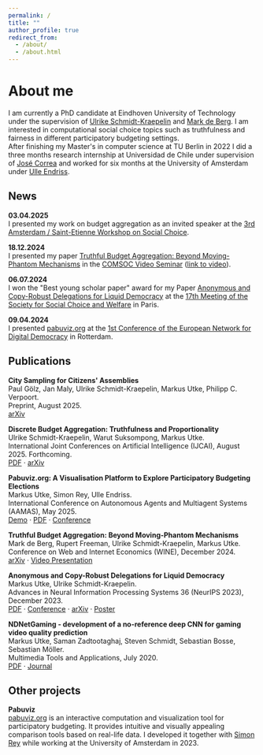 ```yaml
---
permalink: /
title: ""
author_profile: true
redirect_from: 
  - /about/
  - /about.html
---
```


About me
======
I am currently a PhD candidate at Eindhoven University of Technology under the supervision of [Ulrike Schmidt-Kraepelin](https://sites.google.com/view/schmidt-kraepelin) and [Mark de Berg](https://www.tue.nl/en/research/researchers/mark-de-berg). I am interested in computational social choice topics such as truthfulness and fairness in different participatory budgeting settings.\
After finishing my Master's in computer science at TU Berlin in 2022 I did a three months research internship at Universidad de Chile under supervision of [José Correa](https://www.dii.uchile.cl/~jcorrea/) and worked for six months at the University of Amsterdam under [Ulle Endriss](https://staff.fnwi.uva.nl/u.endriss/).


News
------
**03.04.2025** \
I presented my work on budget aggregation as an invited speaker at the [3rd Amsterdam / Saint-Etienne Workshop on Social Choice](https://sites.google.com/view/amsterdam-saint-etienne-2025/).

**18.12.2024** \
I presented my paper [Truthful Budget Aggregation: Beyond Moving-Phantom Mechanisms](https://arxiv.org/abs/2405.20303) in the [COMSOC Video Seminar](https://www.comsocseminar.org/) ([link to video](https://www.youtube.com/watch?v=SaqzyTbrdcc)).

**06.07.2024** \
I won the "Best young scholar paper" award for my Paper [Anonymous and Copy-Robust Delegations for Liquid Democracy](https://arxiv.org/abs/2307.01174) at the [17th Meeting of the Society for Social Choice and Welfare](https://website-50514.eventmaker.io/en/index) in Paris.

**09.04.2024** \
I presented [pabuviz.org](https://pabuviz.org/) at the [1st Conference of the European Network for Digital Democracy](https://www.eddy-network.eu/in-person-conference) in Rotterdam.

<!-- <details closed>
  <summary>show more</summary>
  Test
</details> -->


Publications
------
**City Sampling for Citizens' Assemblies**\
Paul Gölz, Jan Maly, Ulrike Schmidt-Kraepelin, Markus Utke, Philipp C. Verpoort.\
Preprint, August 2025.\
[arXiv](https://arxiv.org/abs/2509.07557)


**Discrete Budget Aggregation: Truthfulness and Proportionality**\
Ulrike Schmidt-Kraepelin, Warut Suksompong, Markus Utke.\
International Joint Conferences on Artificial Intelligence (IJCAI), August 2025. Forthcoming.\
[PDF](files/discrete_budget_aggregation.pdf) · [arXiv](https://www.arxiv.org/abs/2505.05708)

**Pabuviz.org: A Visualisation Platform to Explore Participatory Budgeting Elections**\
Markus Utke, Simon Rey, Ulle Endriss.\
International Conference on Autonomous Agents and Multiagent Systems (AAMAS), May 2025.\
[Demo](https://pabuviz.org/) · [PDF](files/pabuviz_aamas.pdf) · [Conference](https://www.ifaamas.org/Proceedings/aamas2025/pdfs/p3056.pdf)

**Truthful Budget Aggregation: Beyond Moving-Phantom Mechanisms**\
Mark de Berg, Rupert Freeman, Ulrike Schmidt-Kraepelin, Markus Utke.\
Conference on Web and Internet Economics (WINE), December 2024.\
[arXiv](https://arxiv.org/abs/2405.20303) · [Video Presentation](https://www.youtube.com/watch?v=SaqzyTbrdcc)

**Anonymous and Copy-Robust Delegations for Liquid Democracy**\
Markus Utke, Ulrike Schmidt-Kraepelin.\
Advances in Neural Information Processing Systems 36 (NeurIPS 2023), December 2023.\
[PDF](files/Anonymous_and_Copy-Robust_Delegations_for_Liquid_Democracy.pdf) · [Conference](https://proceedings.neurips.cc/paper_files/paper/2023/hash/dbb5180957513805ebeea787b8c66ac9-Abstract-Conference.html) · [arXiv](https://arxiv.org/abs/2307.01174) · [Poster](files/Anonymous_and_Copy-Robust_Delegations_for_Liquid_Democracy_Poster.pdf)

**NDNetGaming - development of a no-reference deep CNN for gaming video quality prediction**\
Markus Utke, Saman Zadtootaghaj, Steven Schmidt, Sebastian Bosse, Sebastian Möller.\
Multimedia Tools and Applications, July 2020.\
[PDF](files/NDNetGaming.pdf) · [Journal](https://link.springer.com/article/10.1007/s11042-020-09144-6)


Other projects
------
**Pabuviz**\
[pabuviz.org](https://pabuviz.org/) is an interactive computation and visualization tool for participatory budgeting. It provides intuitive and visually appealing comparison tools based on real-life data. I developed it together with [Simon Rey](https://simonrey.fr/) while working at the University of Amsterdam in 2023.